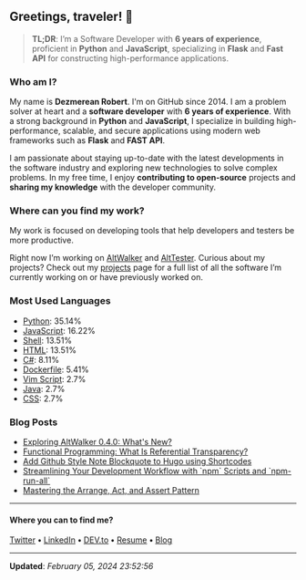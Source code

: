 <!-- markdownlint-disable-next-line first-line-h1 -->
<h2>Greetings, traveler! 👋</h2>

<blockquote>
    <p>
        <strong>TL;DR</strong>: I’m a Software Developer with <strong>6 years of experience</strong>, proficient in <strong>Python</strong> 
        and <strong>JavaScript</strong>, specializing in <strong>Flask</strong> and <strong>Fast API</strong> for constructing 
        high-performance applications.
    </p>
</blockquote>

<h3>Who am I?</h3> 

<p> 
    My name is <strong>Dezmerean Robert</strong>. I'm on GitHub since 2014. I am a problem 
    solver at heart and a <strong>software developer</strong> with <strong>6 years of experience</strong>. With a strong background 
    in <strong>Python</strong> and <strong>JavaScript</strong>, I specialize in building high-performance, scalable, and secure 
    applications using modern web frameworks such as <strong>Flask</strong> and <strong>FAST API</strong>.
</p>

<p>
    I am passionate about staying up-to-date with the latest developments in the software industry and exploring new technologies to 
    solve complex problems. In my free time, I enjoy <strong>contributing to open-source</strong> projects and <strong>sharing my 
    knowledge</strong> with the developer community.
</p>

<h3>Where can you find my work?</h3>

<p>
    My work is focused on developing tools that help developers and testers be more productive.
</p>

<p>
    Right now I’m working on <a href="https://dezmereanrobert.com/projects/altwalker/">AltWalker</a> and 
    <a href="https://alttester.com/">AltTester</a>. Curious about my projects? Check out my <a href="http://localhost:1313/projects/">projects</a> 
    page for a full list of all the software I’m currently working on or have previously worked on.
</p>

<h3>Most Used Languages</h3>

<ul>
    <li><a href="https://github.com/search?q=user%3ARobert-96+lang%3APython&type=code">Python</a>: 35.14%</li>
    <li><a href="https://github.com/search?q=user%3ARobert-96+lang%3AJavaScript&type=code">JavaScript</a>: 16.22%</li>
    <li><a href="https://github.com/search?q=user%3ARobert-96+lang%3AShell&type=code">Shell</a>: 13.51%</li>
    <li><a href="https://github.com/search?q=user%3ARobert-96+lang%3AHTML&type=code">HTML</a>: 13.51%</li>
    <li><a href="https://github.com/search?q=user%3ARobert-96+lang%3AC%23&type=code">C#</a>: 8.11%</li>
    <li><a href="https://github.com/search?q=user%3ARobert-96+lang%3ADockerfile&type=code">Dockerfile</a>: 5.41%</li>
    <li><a href="https://github.com/search?q=user%3ARobert-96+lang%3AVim%20Script&type=code">Vim Script</a>: 2.7%</li>
    <li><a href="https://github.com/search?q=user%3ARobert-96+lang%3AJava&type=code">Java</a>: 2.7%</li>
    <li><a href="https://github.com/search?q=user%3ARobert-96+lang%3ACSS&type=code">CSS</a>: 2.7%</li>
</ul>

<h3>Blog Posts</h3>

<ul>
    <li><a href="http://www.dezmereanrobert.com/posts/altwalker-release-0-4-0/">Exploring AltWalker 0.4.0: What's New?</a></li>
    <li><a href="http://www.dezmereanrobert.com/posts/referential-transparency/">Functional Programming: What Is Referential Transparency?</a></li>
    <li><a href="http://www.dezmereanrobert.com/posts/github-style-note-blockquote-for-hugo/">Add Github Style Note Blockquote to Hugo using Shortcodes</a></li>
    <li><a href="http://www.dezmereanrobert.com/posts/npm-scripts-and-npm-run-all/">Streamlining Your Development Workflow with `npm` Scripts and `npm-run-all`</a></li>
    <li><a href="http://www.dezmereanrobert.com/posts/arrange-act-and-assert-pattern/">Mastering the Arrange, Act, and Assert Pattern</a></li>
</ul>

----

<h4>Where you can to find me?</h4>

<p>
<a href="https://twitter.com/dezmereanrobert">Twitter</a>
<span> <strong>•</strong> <span><a href="https://www.linkedin.com/in/robert-dezmerean">LinkedIn</a>
<span> <strong>•</strong> <span><a href="https://dev.to/robert96">DEV.to</a>
<span> <strong>•</strong> <span><a href="https://resume.dezmereanrobert.com">Resume</a>
<span> <strong>•</strong> <span><a href="https://www.dezmereanrobert.com">Blog</a>
</p>

----

<p><strong>Updated</strong>: <em>February 05, 2024 23:52:56</em></p>
